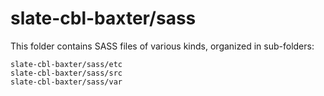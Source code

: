 # slate-cbl-baxter/sass

This folder contains SASS files of various kinds, organized in sub-folders:

    slate-cbl-baxter/sass/etc
    slate-cbl-baxter/sass/src
    slate-cbl-baxter/sass/var
